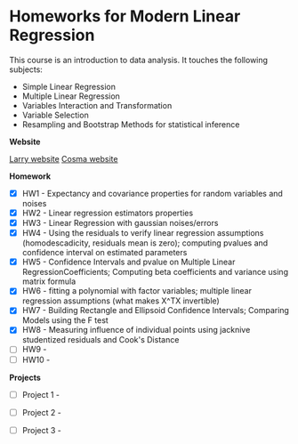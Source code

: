 # Homeworks for Modern Linear Regression

This course is an introduction to data analysis. It touches the following subjects:
- Simple Linear Regression
- Multiple Linear Regression
- Variables Interaction and Transformation
- Variable Selection
- Resampling and Bootstrap Methods for statistical inference

**Website**

[Larry website](https://www.stat.cmu.edu/~larry/=stat401/)
[Cosma website](https://www.stat.cmu.edu/~cshalizi/mreg/15/)

**Homework**

- [X] HW1 - Expectancy and covariance properties for random variables and noises
- [X] HW2 - Linear regression estimators properties
- [X] HW3 - Linear Regression with gaussian noises/errors
- [X] HW4 - Using the residuals to verify linear regression assumptions (homodescadicity, residuals mean is zero); computing pvalues and confidence interval on estimated parameters
- [X] HW5 - Confidence Intervals and pvalue on Multiple Linear RegressionCoefficients; Computing beta coefficients and variance using matrix formula
- [X] HW6 - fitting a polynomial with factor variables; multiple linear regression assumptions (what makes X^TX invertible)
- [X] HW7 - Building Rectangle and Ellipsoid Confidence Intervals; Comparing Models using the F test
- [X] HW8 - Measuring influence of individual points using jacknive studentized residuals and Cook's Distance
- [ ] HW9 - 
- [ ] HW10 - 

**Projects**

- [ ] Project 1 - 
- [ ] Project 2 - 
- [ ] Project 3 - 


